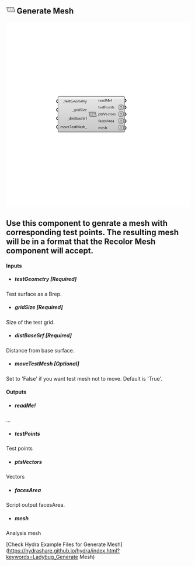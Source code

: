 ## ![](../../images/icons/Generate_Mesh.png) Generate Mesh

![](../../images/components/Generate_Mesh.png)

Use this component to genrate a mesh with corresponding test points.  The resulting mesh will be in a format that the Recolor Mesh component will accept.
 -
 

#### Inputs
* ##### testGeometry [Required]
Test surface as a Brep.
* ##### gridSize [Required]
Size of the test grid.
* ##### distBaseSrf [Required]
Distance from base surface.
* ##### moveTestMesh [Optional]
Set to 'False' if you want test mesh not to move. Default is 'True'.

#### Outputs
* ##### readMe!
...
* ##### testPoints
Test points
* ##### ptsVectors
Vectors
* ##### facesArea
Script output facesArea.
* ##### mesh
Analysis mesh


[Check Hydra Example Files for Generate Mesh](https://hydrashare.github.io/hydra/index.html?keywords=Ladybug_Generate Mesh)